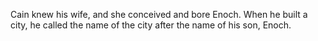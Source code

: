 Cain knew his wife, and she conceived and bore Enoch. When he built a city, he called the name of the city after the name of his son, Enoch.
